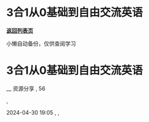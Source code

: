 # 3合1从0基础到自由交流英语

[**返回列表页**](/gzh/懒人手册)

小懒自动备份，仅供查阅学习

# 3合1从0基础到自由交流英语

__ 资源分享 , 56

,

2024-04-30 19:05 , ,

